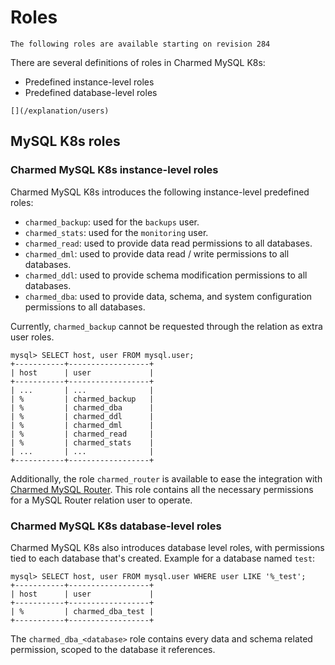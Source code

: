 # Roles

```{note}
The following roles are available starting on revision 284
```

There are several definitions of roles in Charmed MySQL K8s:
* Predefined instance-level roles
* Predefined database-level roles

```{seealso}
[](/explanation/users)
```

## MySQL K8s roles

### Charmed MySQL K8s instance-level roles

Charmed MySQL K8s introduces the following instance-level predefined roles:

* `charmed_backup`: used for the `backups` user.
* `charmed_stats`: used for the `monitoring` user.
* `charmed_read`: used to provide data read permissions to all databases.
* `charmed_dml`: used to provide data read / write permissions to all databases.
* `charmed_ddl`: used to provide schema modification permissions to all databases.
* `charmed_dba`: used to provide data, schema, and system configuration permissions to all databases.
 
Currently, `charmed_backup` cannot be requested through the relation as extra user roles.

```text
mysql> SELECT host, user FROM mysql.user;
+-----------+------------------+
| host      | user             |
+-----------+------------------+
| ...       | ...              |
| %         | charmed_backup   |
| %         | charmed_dba      |
| %         | charmed_ddl      |
| %         | charmed_dml      |
| %         | charmed_read     |
| %         | charmed_stats    |
| ...       | ...              |
+-----------+------------------+
```

Additionally, the role `charmed_router` is available to ease the integration with [Charmed MySQL Router](https://charmhub.io/mysql-router).
This role contains all the necessary permissions for a MySQL Router relation user to operate.

### Charmed MySQL K8s database-level roles

Charmed MySQL K8s also introduces database level roles, with permissions tied to each database that's created.
Example for a database named `test`:

```text
mysql> SELECT host, user FROM mysql.user WHERE user LIKE '%_test';
+-----------+------------------+
| host      | user             |
+-----------+------------------+
| %         | charmed_dba_test |
+-----------+------------------+
```

The `charmed_dba_<database>` role contains every data and schema related permission, scoped to the database it references.
